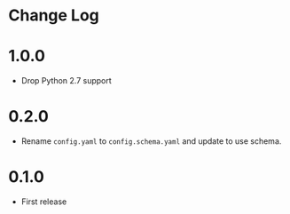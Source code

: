 # Change Log

# 1.0.0

* Drop Python 2.7 support

# 0.2.0

- Rename `config.yaml` to `config.schema.yaml` and update to use schema.

# 0.1.0

- First release 
